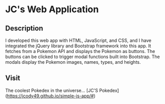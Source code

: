 # JC's Web Application

## Description

I developed this web app with HTML, JavaScript, and CSS, and I have integrated the jQuery library and Bootstrap framework into this app. It fetches from a Pokemon API and displays the Pokemon as buttons. The buttons can be clicked to trigger modal functions built into Bootstrap. The modals display the Pokemon images, names, types, and heights.

## Visit

The coolest Pokedex in the universe... [JC'S Pokedex] (https://jcody49.github.io/simple-js-app/#) 




